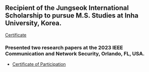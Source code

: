 ## Recipient of the Jungseok International Scholarship to pursue M.S. Studies at Inha University, Korea. 

[Certificate](/files/Certificate_of_Scholarship_inha.pdf)

### Presented two research papers at the 2023 IEEE Communication and Network Security, Orlando, FL, USA.
- [Certificate of Participation](/files/CNS_certificate.pdf)
